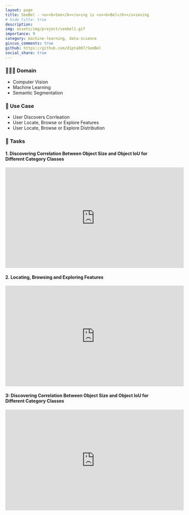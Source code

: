 ```yaml
---
layout: page
title: SeeBel - <u><b>See</b></u>ing is <u><b>Bel</b></u>ieving
# hide_title: true
description:
img: assets/img/project/seebel1.gif
importance: 9
category: machine-learning, data-science
giscus_comments: true
github: https://github.com/dipta007/SeeBel
social_share: true
---
```




### 👨🏻‍💻 Domain
- Computer Vision
- Machine Learning
- Semantic Segmentation

### 💪 Use Case
- User Discovers Corrleation
- User Locate, Browse or Explore Features
- User Locate, Browse or Explore Distribution

### 🚀 Tasks
#### 1. Discovering Correlation Between Object Size and Object IoU for Different Category Classes
<iframe width="560" height="315" src="https://www.youtube.com/embed/HnzZjW52dDA?si=bGMqnn-OtU4X_288" title="YouTube video player" frameborder="0" allow="accelerometer; autoplay; clipboard-write; encrypted-media; gyroscope; picture-in-picture; web-share" allowfullscreen></iframe>

#### 2. Locating, Browsing and Exploring Features
<iframe width="560" height="315" src="https://www.youtube.com/embed/8bcTdP3yl8k?si=wgxtlKpNcf8lybNS" title="YouTube video player" frameborder="0" allow="accelerometer; autoplay; clipboard-write; encrypted-media; gyroscope; picture-in-picture; web-share" allowfullscreen></iframe>

#### 3: Discovering Correlation Between Object Size and Object IoU for Different Category Classes
<iframe width="560" height="315" src="https://www.youtube.com/embed/XTcYz_8TB_I?si=gEZWBvcXPCZxnQBc" title="YouTube video player" frameborder="0" allow="accelerometer; autoplay; clipboard-write; encrypted-media; gyroscope; picture-in-picture; web-share" allowfullscreen></iframe>
